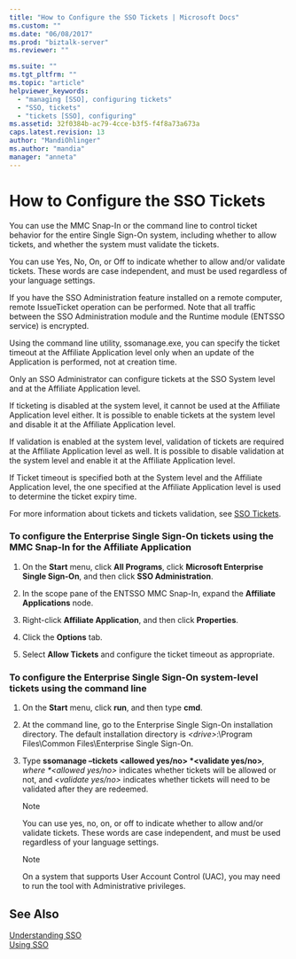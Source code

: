 ```yaml
---
title: "How to Configure the SSO Tickets | Microsoft Docs"
ms.custom: ""
ms.date: "06/08/2017"
ms.prod: "biztalk-server"
ms.reviewer: ""

ms.suite: ""
ms.tgt_pltfrm: ""
ms.topic: "article"
helpviewer_keywords: 
  - "managing [SSO], configuring tickets"
  - "SSO, tickets"
  - "tickets [SSO], configuring"
ms.assetid: 32f0384b-ac79-4cce-b3f5-f4f8a73a673a
caps.latest.revision: 13
author: "MandiOhlinger"
ms.author: "mandia"
manager: "anneta"
---
```

# How to Configure the SSO Tickets
You can use the MMC Snap-In or the command line to control ticket behavior for the entire Single Sign-On system, including whether to allow tickets, and whether the system must validate the tickets.  
  
 You can use Yes, No, On, or Off to indicate whether to allow and/or validate tickets. These words are case independent, and must be used regardless of your language settings.  
  
 If you have the SSO Administration feature installed on a remote computer, remote IssueTicket operation can be performed. Note that all traffic between the SSO Administration module and the Runtime module (ENTSSO service) is encrypted.  
  
 Using the command line utility, ssomanage.exe, you can specify the ticket timeout at the Affiliate Application level only when an update of the Application is performed,  not at creation time.  
  
 Only an SSO Administrator can configure tickets at the SSO System level and at the Affiliate Application level.  
  
 If ticketing is disabled at the system level, it cannot be used at the Affiliate Application level either. It is possible to enable tickets at the system level and disable it at the Affiliate Application level.  
  
 If validation is enabled at the system level, validation of tickets are required at the Affiliate Application level as well. It is possible to disable validation at the system level and enable it at the Affiliate Application level.  
  
 If Ticket timeout is specified both at the System level and the Affiliate Application level, the one specified at the Affiliate Application level is used to determine the ticket expiry time.  
  
 For more information about tickets and tickets validation, see [SSO Tickets](../core/sso-tickets.md).  
  
### To configure the Enterprise Single Sign-On tickets using the MMC Snap-In for the Affiliate Application  
  
1.  On the **Start** menu, click **All Programs**, click **Microsoft Enterprise Single Sign-On**, and then click **SSO Administration**.  
  
2.  In the scope pane of the ENTSSO MMC Snap-In, expand the **Affiliate Applications** node.  
  
3.  Right-click **Affiliate Application**, and then click **Properties**.  
  
4.  Click the **Options** tab.  
  
5.  Select **Allow Tickets** and configure the ticket timeout as appropriate.  
  
### To configure the Enterprise Single Sign-On system-level tickets using the command line  
  
1. On the **Start** menu, click **run**, and then type **cmd**.  
  
2. At the command line, go to the Enterprise Single Sign-On installation directory. The default installation directory is *\<drive\>*:\Program Files\Common Files\Enterprise Single Sign-On.  
  
3. Type <strong>ssomanage –tickets \<allowed yes/no\> *\<validate yes/no\></strong><em>, where *\<allowed yes/no\></em> indicates whether tickets will be allowed or not, and <em>\<validate yes/no\></em> indicates whether tickets will need to be validated after they are redeemed.  
  
   > [!NOTE]
   >  You can use yes, no, on, or off to indicate whether to allow and/or validate tickets. These words are case independent, and must be used regardless of your language settings.  
  
   > [!NOTE]
   >  On a system that supports User Account Control (UAC), you may need to run the tool with Administrative privileges.  
  
## See Also  
 [Understanding SSO](../core/understanding-sso.md)   
 [Using SSO](../core/using-sso.md)